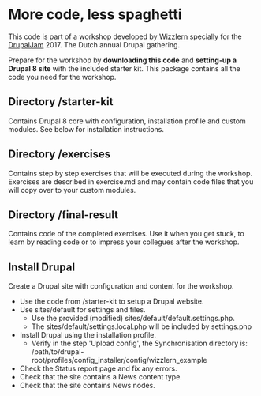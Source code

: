 # More code, less spaghetti

This code is part of a workshop developed by [Wizzlern](https://wizzlern.nl) specially for the [DrupalJam](https://drupaljam.nl) 2017. The Dutch annual Drupal gathering.

Prepare for the workshop by **downloading this code** and **setting-up a Drupal 8 site** with the included starter kit. This package contains all the code you need for the workshop. 


## Directory /starter-kit

Contains Drupal 8 core with configuration, installation profile and custom modules. See below for installation instructions.

## Directory /exercises

Contains step by step exercises that will be executed during the workshop. Exercises are described in exercise.md and may contain code files that you will copy over to your custom modules.

## Directory /final-result

Contains code of the completed exercises. Use it when you get stuck, to learn by reading code or to impress your collegues after the workshop.

## Install Drupal
Create a Drupal site with configuration and content for the workshop.

- Use the code from /starter-kit to setup a Drupal website.
- Use sites/default for settings and files. 
  - Use the provided (modified) sites/default/default.settings.php.
  - The sites/default/settings.local.php will be included by settings.php
- Install Drupal using the installation profile.
  - Verify in the step 'Upload config', the Synchronisation directory is: /path/to/drupal-root/profiles/config_installer/config/wizzlern_example
- Check the Status report page and fix any errors.
- Check that the site contains a News content type.
- Check that the site contains News nodes.
